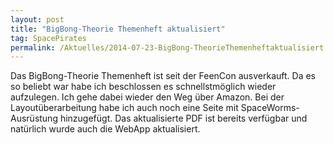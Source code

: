 ```yaml
---
layout: post
title: "BigBong-Theorie Themenheft aktualisiert"
tag: SpacePirates
permalink: /Aktuelles/2014-07-23-BigBong-TheorieThemenheftaktualisiert
---
```


Das BigBong-Theorie Themenheft ist seit der FeenCon ausverkauft. Da es so beliebt war habe ich beschlossen es schnellstmöglich wieder aufzulegen. Ich gehe dabei wieder den Weg über Amazon. Bei der Layoutüberarbeitung habe ich auch noch eine Seite mit SpaceWorms-Ausrüstung hinzugefügt. Das aktualisierte PDF ist bereits verfügbar und natürlich wurde auch die WebApp aktualisiert.
